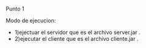Punto 1

Modo de ejecucion:

- 1)ejectuar el servidor que es el archivo server.jar .
- 2)ejecutar el cliente que es el archivo cliente.jar .
